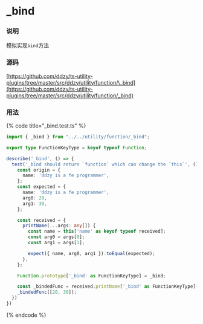 # \_bind

### 说明

 模拟实现`bind`方法

### 源码

[https://github.com/ddzy/ts-utility-plugins/tree/master/src/ddzy/utility/function/\_bind](https://github.com/ddzy/ts-utility-plugins/tree/master/src/ddzy/utility/function/_bind)

### 用法

{% code title="\_bind.test.ts" %}
```typescript
import { _bind } from "../../utility/function/_bind";

export type FunctionKeyType = keyof typeof Function;

describe('_bind', () => {
  test('_bind should return `function` which can change the `this`', () => {
    const origin = {
      name: 'ddzy is a fe programmer',
    };
    const expected = {
      name: 'ddzy is a fe programmer',
      arg0: 20,
      arg1: 30,
    };

    const received = {
      printName(...args: any[]) {
        const name = this['name' as keyof typeof received];
        const arg0 = args[0];
        const arg1 = args[1];

        expect({ name, arg0, arg1 }).toEqual(expected);
      },
    };

    Function.prototype['_bind' as FunctionKeyType] = _bind;

    const _bindedFunc = received.printName['_bind' as FunctionKeyType](origin);
    _bindedFunc([20, 30]);
  })
})
```
{% endcode %}

